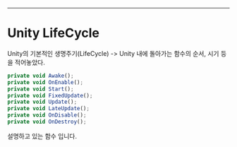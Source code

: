 ---
# Unity LifeCycle

Unity의 기본적인 생명주기(LifeCycle)
-> Unity 내에 돌아가는 함수의 순서, 시기 등을 적어놓았다.
>
```javascript
private void Awake();
private void OnEnable();
private void Start();
private void FixedUpdate();
private void Update();
private void LateUpdate();
private void OnDisable();
private void OnDestroy();
```
설명하고 있는 함수 입니다.